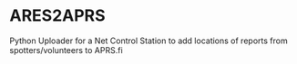 # ARES2APRS
Python Uploader for a Net Control Station to add locations of reports from spotters/volunteers to APRS.fi
